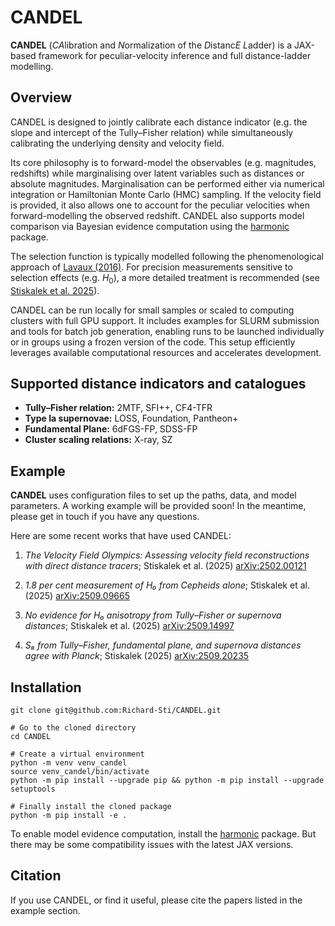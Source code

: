 # CANDEL

**CANDEL** (*CA*libration and *N*ormalization of the *D*istanc*E* *L*adder) is a JAX-based framework for peculiar-velocity inference and full distance-ladder modelling.

## Overview

CANDEL is designed to jointly calibrate each distance indicator (e.g. the slope and intercept of the Tully–Fisher relation) while simultaneously calibrating the underlying density and velocity field.

Its core philosophy is to forward-model the observables (e.g. magnitudes, redshifts) while marginalising over latent variables such as distances or absolute magnitudes. Marginalisation can be performed either via numerical integration or Hamiltonian Monte Carlo (HMC) sampling. If the velocity field is provided, it also allows one to account for the peculiar velocities when forward-modelling the observed redshift. CANDEL also supports model comparison via Bayesian evidence computation using the [harmonic](https://github.com/astro-informatics/harmonic) package.

The selection function is typically modelled following the phenomenological approach of
[Lavaux (2016)](https://arxiv.org/abs/1512.04534). For precision measurements sensitive to selection effects (e.g. $H_0$), a more detailed treatment is recommended (see [Stiskalek et al. 2025](https://arxiv.org/abs/2509.09665)).

CANDEL can be run locally for small samples or scaled to computing clusters with full GPU support. It includes examples for SLURM submission and tools for batch job generation, enabling runs to be launched individually or in groups using a frozen version of the code. This setup efficiently leverages available computational resources and accelerates development.


## Supported distance indicators and catalogues
- **Tully–Fisher relation:** 2MTF, SFI++, CF4-TFR
- **Type Ia supernovae:** LOSS, Foundation, Pantheon+
- **Fundamental Plane:** 6dFGS-FP, SDSS-FP
- **Cluster scaling relations:** X-ray, SZ

## Example

**CANDEL** uses configuration files to set up the paths, data, and model parameters. A working example will be provided soon! In the meantime, please get in touch if you have any questions.

Here are some recent works that have used CANDEL:
1. *The Velocity Field Olympics: Assessing velocity field reconstructions with direct distance tracers*; Stiskalek et al. (2025)
  [arXiv:2502.00121](https://arxiv.org/abs/2502.00121)

2. *1.8 per cent measurement of H₀ from Cepheids alone*; Stiskalek et al. (2025)
  [arXiv:2509.09665](https://arxiv.org/abs/2509.09665)

3. *No evidence for H₀ anisotropy from Tully–Fisher or supernova distances*; Stiskalek et al. (2025)
  [arXiv:2509.14997](https://arxiv.org/abs/2509.14997)

4. *S₈ from Tully–Fisher, fundamental plane, and supernova distances agree with Planck*; Stiskalek (2025)
  [arXiv:2509.20235](https://arxiv.org/abs/2509.20235)

## Installation
```
git clone git@github.com:Richard-Sti/CANDEL.git

# Go to the cloned directory
cd CANDEL

# Create a virtual environment
python -m venv venv_candel
source venv_candel/bin/activate
python -m pip install --upgrade pip && python -m pip install --upgrade setuptools

# Finally install the cloned package
python -m pip install -e .
```

To enable model evidence computation, install the [harmonic](https://github.com/astro-informatics/harmonic) package. But there may be some compatibility issues with the latest JAX versions.

## Citation

If you use CANDEL, or find it useful, please cite the papers listed in the example section.
